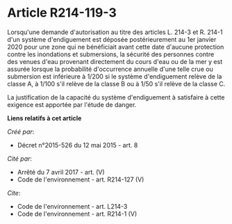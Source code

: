 # Article R214-119-3

Lorsqu'une demande d'autorisation au titre des articles L. 214-3 et R. 214-1 d'un système d'endiguement est déposée
postérieurement au 1er janvier 2020 pour une zone qui ne bénéficiait avant cette date d'aucune protection contre les
inondations et submersions, la sécurité des personnes contre des venues d'eau provenant directement du cours d'eau ou de la
mer y est assurée lorsque la probabilité d'occurrence annuelle d'une telle crue ou submersion est inférieure à 1/200 si le
système d'endiguement relève de la classe A, à 1/100 s'il relève de la classe B ou à 1/50 s'il relève de la classe C. 

La justification de la capacité du système d'endiguement à satisfaire à cette exigence est apportée par l'étude de danger.

**Liens relatifs à cet article**

_Créé par_:

  - Décret n°2015-526 du 12 mai 2015 - art. 8

_Cité par_:

  - Arrêté du 7 avril 2017 - art. (V)
  - Code de l'environnement - art. R214-127 (V)

_Cite_:

  - Code de l'environnement - art. L214-3
  - Code de l'environnement - art. R214-1 (V)
